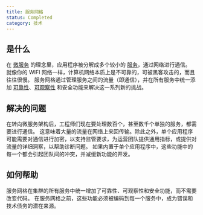 ```yaml
---
title: 服务网格
status: Completed
category: 技术
---
```


## 是什么

在 [微服务](/microservices/) 的理念里，应用程序被分解成多个较小的 [服务](/service/)，通过网络进行通信。
就像你的 WIFI 网络一样，计算机网络本质上是不可靠的，可被黑客攻击的，而且往往很慢。
服务网格通过管理服务之间的流量（即通信），并在所有服务中统一添加 [可靠性](/reliability/)、[可观察性](/observability/) 和安全功能来解决这一系列新的挑战。

## 解决的问题

在转向微服务架构后，工程师们现在要处理数百个，甚至数千个单独的服务，都需要进行通信。
这意味着大量的流量在网络上来回传输。除此之外，单个应用程序可能需要对通信进行加密，以支持监管要求，为运营团队提供通用指标，或提供对流量的详细洞察，以帮助诊断问题。
如果内置于单个应用程序中，这些功能中的每一个都会引起团队间的冲突，并减缓新功能的开发。

## 如何帮助

服务网格在集群的所有服务中统一增加了可靠性、可观察性和安全功能，而不需要改变代码。
在服务网格之前，这些功能必须被编码到每一个服务中，成为错误和技术债务的潜在来源。
